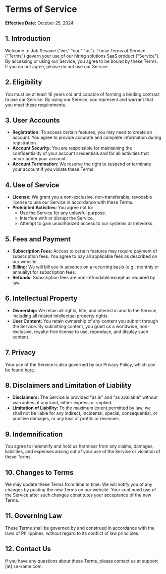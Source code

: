 # Terms of Service

**Effective Date:** October 25, 2024

## 1. Introduction
Welcome to Job Sesame ("we," "our," "us"). These Terms of Service ("Terms") govern your use of our hiring solutions SaaS product ("Service"). By accessing or using our Service, you agree to be bound by these Terms. If you do not agree, please do not use our Service.

## 2. Eligibility
You must be at least 16 years old and capable of forming a binding contract to use our Service. By using our Service, you represent and warrant that you meet these requirements.

## 3. User Accounts
- **Registration:** To access certain features, you may need to create an account. You agree to provide accurate and complete information during registration.
- **Account Security:** You are responsible for maintaining the confidentiality of your account credentials and for all activities that occur under your account.
- **Account Termination:** We reserve the right to suspend or terminate your account if you violate these Terms.

## 4. Use of Service
- **License:** We grant you a non-exclusive, non-transferable, revocable license to use our Service in accordance with these Terms.
- **Prohibited Activities:** You agree not to:
  - Use the Service for any unlawful purpose.
  - Interfere with or disrupt the Service.
  - Attempt to gain unauthorized access to our systems or networks.

## 5. Fees and Payment
- **Subscription Fees:** Access to certain features may require payment of subscription fees. You agree to pay all applicable fees as described on our website.
- **Billing:** We will bill you in advance on a recurring basis (e.g., monthly or annually) for subscription fees.
- **Refunds:** Subscription fees are non-refundable except as required by law.

## 6. Intellectual Property
- **Ownership:** We retain all rights, title, and interest in and to the Service, including all related intellectual property rights.
- **User Content:** You retain ownership of any content you submit through the Service. By submitting content, you grant us a worldwide, non-exclusive, royalty-free license to use, reproduce, and display such content.

## 7. Privacy
Your use of the Service is also governed by our Privacy Policy, which can be found [here](https://se-same.com/privacy).

## 8. Disclaimers and Limitation of Liability
- **Disclaimers:** The Service is provided "as is" and "as available" without warranties of any kind, either express or implied.
- **Limitation of Liability:** To the maximum extent permitted by law, we shall not be liable for any indirect, incidental, special, consequential, or punitive damages, or any loss of profits or revenues.

## 9. Indemnification
You agree to indemnify and hold us harmless from any claims, damages, liabilities, and expenses arising out of your use of the Service or violation of these Terms.

## 10. Changes to Terms
We may update these Terms from time to time. We will notify you of any changes by posting the new Terms on our website. Your continued use of the Service after such changes constitutes your acceptance of the new Terms.

## 11. Governing Law
These Terms shall be governed by and construed in accordance with the laws of Philippines, without regard to its conflict of law principles.

## 12. Contact Us
If you have any questions about these Terms, please contact us at support [at] se-same.com.
